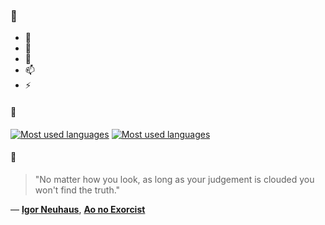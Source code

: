 ### 👋

- 🔭
- 🌱
- 💬
- 📫
- ⚡

#### 🧏

[![Most used languages](https://github-readme-stats-aynah.vercel.app/api/top-langs/?username=aynh&theme=solarized-dark&langs_count=6&layout=compact&hide_title=true)](https://github.com/anuraghazra/github-readme-stats#gh-dark-mode-only)
[![Most used languages](https://github-readme-stats-aynah.vercel.app/api/top-langs/?username=aynh&theme=solarized-light&langs_count=6&layout=compact&hide_title=true)](https://github.com/anuraghazra/github-readme-stats#gh-light-mode-only)

#### 💬

> "No matter how you look, as long as your judgement is clouded you won't find the truth."

&mdash; [**Igor Neuhaus**](https://myanimelist.net/character.php?q=Igor%20Neuhaus&cat=character), [**Ao no Exorcist**](https://myanimelist.net/search/all?q=Ao%20no%20Exorcist&cat=all)
